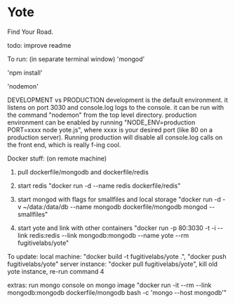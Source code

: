 Yote
======

Find Your Road.


todo: improve readme


To run:
(in separate terminal window) 'mongod'

'npm install'

'nodemon'


DEVELOPMENT vs PRODUCTION
development is the default environment. it listens on port 3030 and console.log logs to the console. it can be run with the command "nodemon" from the top level directory.
production environment can be enabled by running "NODE_ENV=production PORT=xxxx node yote.js", where xxxx is your desired port (like 80 on a production server). Running production will disable all console.log calls on the front end, which is really f-ing cool.


Docker stuff:
(on remote machine)
1) pull dockerfile/mongodb and dockerfile/redis

2) start redis
"docker run -d --name redis dockerfile/redis"

3) start mongod with flags for smallfiles and local storage
"docker run -d -v ~/data:/data/db --name mongodb dockerfile/mongodb mongod --smallfiles"

4) start yote and link with other containers
"docker run -p 80:3030 -t -i --link redis:redis --link mongodb:mongodb --name yote --rm fugitivelabs/yote"

To update: 
local machine: "docker build -t fugitivelabs/yote .", "docker push fugitivelabs/yote"
server instance: "docker pull fugitivelabs/yote", kill old yote instance, re-run command 4

extras:
run mongo console on mongo image
"docker run -it --rm --link mongodb:mongodb dockerfile/mongodb bash -c 'mongo --host mongodb'"
